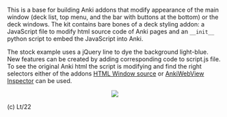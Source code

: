 This is a base for building Anki addons that modify appearance of the main window (deck list, top menu, and the bar with buttons at the bottom) or the deck windows.
The kit contains bare bones of a deck styling addon: a JavaScript file to modify html source code of Anki pages and an `__init__` python script to embed the JavaScript into Anki.

The stock example uses a jQuery line to dye the background light-blue. New features can be created by adding corresponding code to script.js file. To see the original Anki html the script is modifying and find the right selectors either of the addons [HTML Window source](https://ankiweb.net/shared/info/1214415810) or [AnkiWebView Inspector](https://ankiweb.net/shared/info/31746032) can be used.

<p align="middle">
<img src="https://github.com/Eltaurus-Lt/Lt-Anki-Addons/blob/main/pages/Anki-Deck-Styling-Addon-Template/dyemainwindowlightblue.png">
</p>


(c) Lt/22

